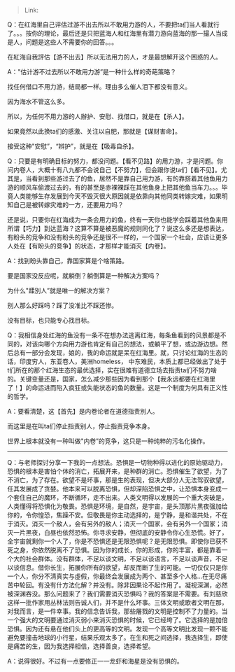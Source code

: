> Link: 

Q：在红海里自己评估过游不出去所以不敢用力游的人，不要把ta们当人看就行了。。。按你的理论，最后还是只把蓝海人和红海里有潜力游向蓝海的那一撮人当成是人，问题是这些人不需要你的回答。。。

在紅海自我評估【游不出去】所以无法用力的人，オ是最想解开这个困惑的人。

A："估计游不过去所以不敢用力游”是一种什么样的奇葩策略？

找任何借口不用力游，结局都一样。理由多么催人泪下都没有意义。

因为海水不管这么多。

所以，为任何不用力游的人辦护、安慰、找借口，就是在【杀人】。

如果竟然以此换ta们的感激、关注以自肥，那就是【谋财害命】。

接受这种"安慰”，“辨护”，就是在【吸毒自杀】。

Q：只要是有明确目标的努力，都没问题。【看不见路】的用力游，才是问题。你问内卷人，大概十有八九都不会说自己【不努力】，但会跟你说ta们【看不见】。尤其是，当看到那些游过去了的鱼，居然不是靠自己用力游，有的靠搭着其他鱼用力游的顺风车偷渡过去的，有的甚至是赤裸裸踩在其他鱼身上把其他鱼当车力。。。毕竟人类能够生存发展到今天不毁灭很大原因就是依靠向其他同类转嫁灾难，如果明知自己是被转嫁灾难的一方，还要用力吗？

还是说，只要你在红海成为一条会用力的鱼，终有一天你也能学会踩着其他鱼来用所谓【巧力】到达蓝海？这算不算是被恶魔的规则同化了？说这么多还是想表达，有盼头的竞争和没有盼头的竞争还是很不一样的，一个国家一个社会，应该让更多人处在【有盼头的竞争】的状态，才那样才能消灭【内卷】。

A：找到盼头靠自己，靠国家算是个啥策路。

要是国家没反应呢，就躺倒？躺倒算是一种解决方案吗？

为什么"蹂別人”就是唯一的解决方案？

别人那么好踩吗？踩了没准比不踩还惨。

没有目标，也只能专心找目标。

Q：我相信身处红海的鱼没有一条不在想办法逃离红海，每条鱼看到的风景都是不同的，对该向哪个方向用力游也肯定有自己的想法，或躺平了想，或边游边想。然后总有一部分会发现，娘的，我的命运就是呆在红海里。就，只讨论红海的生态的话，印度穷人，东亚卷人，美洲homeless， 中东难民，本质上都已经做出了处于t们所在的那个红海生态的最优选择，实在很难有道德立场去指责ta们不努力啥的。关键变量还是，国家，怎么减少那些因为看到那个【我永远都要在红海里了！】的命运进而陷入疯狂或失能状态的鱼的数量。这是一个制度为何具有正义性的哲学。

A：要看清楚，这【首先】是内卷论者在道德指责別人。

而这里是在叫ta们停止指责别人，停止指责竞争本身。

世界上根本就没有一种叫做"内卷”的竞争，这只是一种纯粹的污名化操作。

---

Q：与老师探讨分享一下我的一点想法。恐惧是一切物种得以进化的原始驱动力，恐惧的根本是害怕个体的消亡，拓展开来，是种群的消亡。恐惧催生了欲望，为了不消亡，为了存在。欲望不是坏事，那是生的表现，但决大部分人无法驾驭欲望，任其发展成了贪婪。他本来可以脱离恐惧，但却深陷恐惧之中，让恐惧本身变成一个套住自己的魔环，不断循环，走不出来。人类文明得以发展的一个重大突破是，人类懂得将恐惧化为敬畏。恐惧是环境，是自然，是宇宙，是头顶那片黑夜强加给你的，令你惶恐，焦躁不安。但敬畏是你主动选择的，是宁静，是和谐共处，不在于消灭。消灭一个敌人，会有另外的敌人；消灭一个国家，会有另外一个国家；消灭一片黑夜，白昼也依然恐怖。你寻求安静，但彻底的安静令你心生恐慌。好了，全宇宙就剩你一个人了，你是不恐惧还是无限恐惧呢？是无限恐惧。即使你已获不死之身，你依然脱离不了恐惧。因为你的成长，你的形成，你的丰富，都是靠着一个大的社会群体。没有群体，不足以谈文明，不足以谈语言，不足以谈声音，不足以谈信息。借你长生，拓展你所有的欲望，却反而断了生的可能。一切仅仅只是你一个人，你分不清真实与虛假，你最终会发展成为两个、甚至多个人格…在无尽痛苦中轮回。有没有什方法化解？并没有。除非因果论不起作用了。凝视深渊，必然被深渊吞没。那么问题来了？我们需要消灭恐惧吗？我的答案是不需要。有刘慈欣这样一批作家用丛林法则告诚人们，并不是什么坏事。三体文明或歌者文明在那，对我而言，是一件幸事。我的信念告诉我，那些屠戮的文明是控制不了力量的。当一个强大的文明要通过消灭弱小来消灭恐惧的时候，它已经垮了。它选择的是加倍恐惧。因为还有悬在他们头上的更高等的文明。发现一个高等文明比发现一颗不能避免要撞击地球的小行星，结果乐观太多了。在生和死之间选择，我选择生，即使是痛苦的生，因为我选择相信，选择善良，选择希望。

A：说得很好。不过有一点要修正一一龙虾和海星是没有恐惧的。
